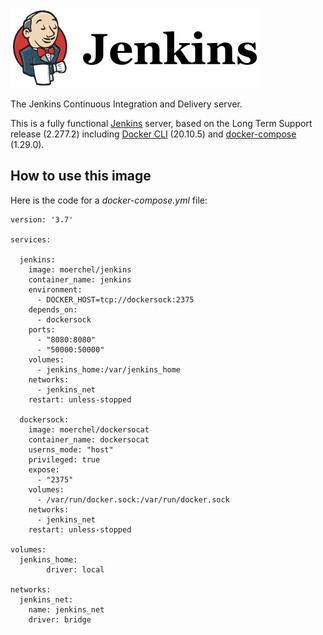 ![Jenkins](https://raw.githubusercontent.com/docker-library/docs/3ab4dafb41dd0e959ff9322b3c50af2519af6d85/jenkins/logo.png)

The Jenkins Continuous Integration and Delivery server.

This is a fully functional [Jenkins](http://jenkins.io/) server, based on the Long Term Support release (2.277.2) including [Docker CLI](https://download.docker.com/linux/static/stable/x86_64/) (20.10.5) and [docker-compose](https://github.com/docker/compose/releases) (1.29.0).

## How to use this image
Here is the code for a *docker-compose.yml* file:

~~~~
version: '3.7'

services:

  jenkins:
    image: moerchel/jenkins
    container_name: jenkins
    environment:
      - DOCKER_HOST=tcp://dockersock:2375
    depends_on:
      - dockersock
    ports:
      - "8080:8080"
      - "50000:50000"
    volumes:
      - jenkins_home:/var/jenkins_home
    networks:
      - jenkins_net
    restart: unless-stopped

  dockersock:
    image: moerchel/dockersocat
    container_name: dockersocat
    userns_mode: "host"
    privileged: true
    expose:
      - "2375"
    volumes:
      - /var/run/docker.sock:/var/run/docker.sock
    networks:
      - jenkins_net
    restart: unless-stopped

volumes:
  jenkins_home:
        driver: local

networks:
  jenkins_net:
    name: jenkins_net
    driver: bridge
~~~~
